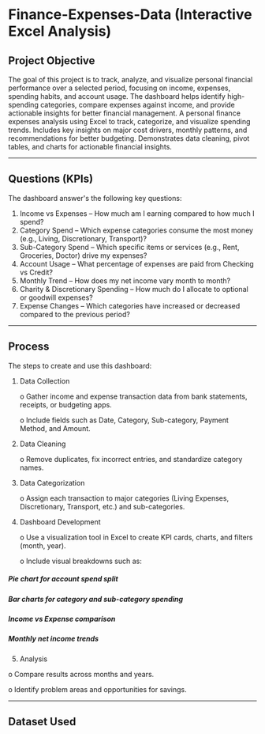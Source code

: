 # Finance-Expenses-Data (Interactive Excel Analysis)
## Project Objective
The goal of this project is to track, analyze, and visualize personal financial performance over a selected period, focusing on income, expenses, spending habits, and account usage.
The dashboard helps identify high-spending categories, compare expenses against income, and provide actionable insights for better financial management.
A personal finance expenses analysis using Excel to track, categorize, and visualize spending trends. Includes key insights on major cost drivers, monthly patterns, and recommendations for better budgeting. Demonstrates data cleaning, pivot tables, and charts for actionable financial insights.
________________________________________

## Questions (KPIs)
The dashboard answer's the following key questions:
1.	Income vs Expenses – How much am I earning compared to how much I spend?
2.	Category Spend – Which expense categories consume the most money (e.g., Living, Discretionary, Transport)?
3.	Sub-Category Spend – Which specific items or services (e.g., Rent, Groceries, Doctor) drive my expenses?
4.	Account Usage – What percentage of expenses are paid from Checking vs Credit?
5.	Monthly Trend – How does my net income vary month to month?
6.	Charity & Discretionary Spending – How much do I allocate to optional or goodwill expenses?
7.	Expense Changes – Which categories have increased or decreased compared to the previous period?
________________________________________

## Process
The steps to create and use this dashboard:
1.	Data Collection
   
    o	Gather income and expense transaction data from bank statements, receipts, or budgeting apps.
  
    o	Include fields such as Date, Category, Sub-category, Payment Method, and Amount.
  
2.	Data Cleaning
   
    o	Remove duplicates, fix incorrect entries, and standardize category names.
  
3.	Data Categorization
    
    o	Assign each transaction to major categories (Living Expenses, Discretionary, Transport, etc.) and sub-categories.

4.	Dashboard Development
	
    o	Use a visualization tool in Excel to create KPI cards, charts, and filters (month, year).
  
    o	Include visual breakdowns such as:

 ##### Pie chart for account spend split
  ##### Bar charts for category and sub-category spending
  ##### Income vs Expense comparison
  ##### Monthly net income trends
  	
5.	Analysis
	
  o	Compare results across months and years.
    
  o	Identify problem areas and opportunities for savings.

________________________________________

## Dataset Used
